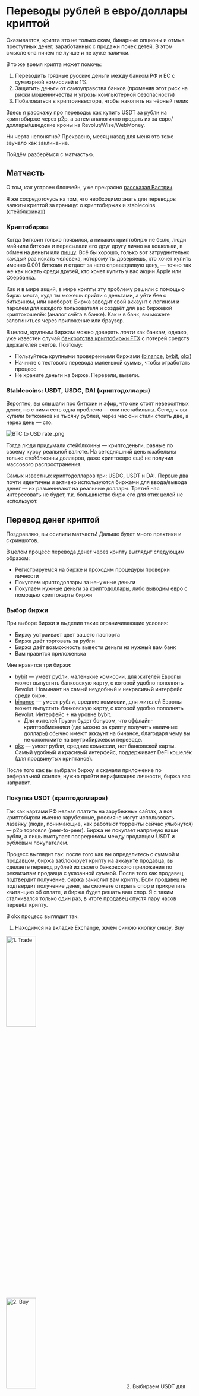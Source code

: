 # Переводы рублей в евро/доллары криптой
Оказывается, крипта это не только скам, бинарные опционы и отмыв преступных денег, заработанных с продажи почек детей.
В этом смысле она ничем не лучше и не хуже налички.

В то же время крипта может помочь:
1. Переводить грязные русские деньги между банком РФ и ЕС с суммарной комиссией в 1%
2. Защитить деньги от самоуправства банков (променяв этот риск на риски мошенничества и угрозы компьютерной безопасности)
3. Побаловаться в криптоинвестора, чтобы накопить на чёрный гелик

Здесь я расскажу про переводы: как купить USDT за рубли на криптобирже
через p2p, а затем аналогично продать их за евро/доллары/шведские кроны на Revolut/Wise/WebMoney.

Ни черта непонятно? Прекрасно, месяц назад для меня это тоже звучало как заклинание. 

Пойдём разберёмся с матчастью.


## Матчасть
О том, как устроен блокчейн, уже прекрасно [рассказал Вастрик](https://vas3k.blog/blog/blockchain/).

Я же сосредоточусь на том, что необходимо знать для переводов валюты криптой за границу: о криптобиржах и
stablecoins (стейблкоинах)


### Криптобиржа
Когда биткоин только появился, а никаких криптобирж не было, люди майнили биткоин и пересылали его друг другу лично
на кошельки, в обмен на деньги 
или [пиццу](https://vc.ru/crypto/426609-pervaya-pokupka-piccy-za-bitkoin-byla-rovno-12-let-nazad).
Всё бы хорошо, только вот затруднительно каждый раз искать человека, которому ты доверяешь, 
кто хочет купить именно 0.001 биткоин и отдаст за него справедливую цену, — точно так же как искать среди друзей, 
кто хочет купить у вас акции Apple или Сбербанка. 

Как и в мире акций, в мире крипты эту проблему решили с помощью бирж:
места, куда ты можешь прийти с деньгами, а уйти ~~без~~ с биткоином, или наоборот.
Биржа заводит свой аккаунт с логином и паролем для каждого пользователя и
создаёт для вас биржевой криптокошелёк (аналог счёта в банке). 
Как и в банк, вы можете залогиниться через приложение или браузер.

В целом, крупным биржам можно доверять _почти_ как банкам, однако,
уже известен случай [банкротства криптобиржи FTX](https://ru.wikipedia.org/wiki/FTX_(компания))
с потерей средств держателей счетов. Поэтому:
- Пользуйтесь крупными проверенными биржами 
  ([binance](https://www.binance.com/), [bybit](https://www.bybit.com/), [okx](https://www.okx.com))
- Начните с тестового перевода маленькой суммы, чтобы отработать процесс
- Не храните деньги на бирже. Перевели, вывели.


### Stablecoins: USDT, USDC, DAI (криптодоллары)
Вероятно, вы слышали про биткоин и эфир, что они стоят невероятных денег, но с ними есть одна проблема — они нестабильны.
Сегодня вы купили биткоинов на тысячу рублей, через час они стали стоить две, а через день — сто.

![BTC to USD rate .png](screenshots/BTC_USD.png)

Тогда люди придумали стейблкоины — криптоденьги, равные по своему курсу реальной валюте.
На сегодняшний день юзабельны только стейблкоины долларов, даже криптоевро ещё не получил массового распространения.

Самых известных криптодолларов три: USDC, USDT и DAI.
Первые два почти идентичны и активно используются биржами для ввода/вывода денег — их разменивают на реальные доллары.
Третий нас интересовать не будет, т.к. большинство бирж его для этих целей не используют.


## Перевод денег криптой
Поздравляю, вы осилили матчасть! Дальше будет много практики и скриншотов.

В целом процесс перевода денег через крипту выглядит следующим образом:
- Регистрируемся на бирже и проходим процедуры проверки личности
- Покупаем криптодоллары за ненужные деньги
- Покупаем нужные деньги за криптодоллары, либо выводим евро с помощью криптокарты биржи

### Выбор биржи
При выборе биржи я выделил такие ограничивающие условия:
- Биржу устраивает цвет вашего паспорта
- Биржа даёт торговать за рубли
- Биржа даёт возможность вывести деньги на нужный вам банк
- Вам нравится приложенька

Мне нравятся три биржи:
- [bybit](https://www.bybit.com/invite?ref=P6XV6P) —
  умеет рубли, маленькие комиссии, для жителей Европы может выпустить банковскую карту,
  с которой удобно пополнять Revolut. Номинант на самый неудобный и некрасивый интерфейс среди бирж.
- [binance](https://www.binance.info/en/activity/referral-entry/CPA/incremental?ref=CPA_00XERYC5CX) —
  умеет рубли, средние комиссии, для жителей Европы может выпустить банковскую карту,
  с которой удобно пополнять Revolut. Интерфейс ± на уровне bybit.
  - Для жителей Грузии будет бонусом, что оффлайн-криптообменники (где можно за крипту получить наличные доллары)
    обычно имеют аккаунт на бинансе, благодаря чему вы не сэкономите на внутрибиржевом переводе.
- [okx](https://okx.com/join/40093369) — умеет рубли, средние комиссии, нет банковской карты.
  Самый удобный и красивый интерфейс, поддерживает DeFi кошелёк (для продвинутых криптанов).

После того как вы выбрали биржу и скачали приложение по реферальной ссылке, нужно пройти верификацию личности,
биржа вас направит.


### Покупка USDT (криптодолларов)
Так как картами РФ нельзя платить на зарубежных сайтах, а все криптобиржи именно зарубежные, 
россияне могут использовать лазейку (люди, понимающие, как работают торренты сейчас улыбнутся) 
— p2p торговля (peer-to-peer). Биржа не покупает напрямую ваши рубли, а лишь выступает посредником между продавцом USDT
и рублёвым покупателем. 

Процесс выглядит так: после того как вы определитесь с суммой и продавцом, 
биржа заблокирует крипту на аккаунте продавца, 
вы сделаете перевод рублей из своего банковского приложения по реквизитам продавца с указанной суммой.
После того как продавец подтвердит получение, биржа зачислит вам крипту.
Если продавец не подтвердит получение денег, вы сможете открыть спор и прикрепить квитанцию об оплате,
и биржа будет решать ваш спор.
Я с таким сталкивался только один раз, в итоге продавец спустя пару часов перевёл крипту.


В okx процесс выглядит так:

1. Находимся на вкладке Exchange, жмём синюю кнопку снизу, Buy

<img src="screenshots/okx/1_trade.jpeg" alt="1. Trade" style="width:25%;min-width:320px;"/>
<img src="screenshots/okx/2_buy.jpeg" alt="2. Buy" style="width:25%;min-width:320px;"/>
2. Выбираем USDT для покупки

<img src="screenshots/okx/3_usdt.jpeg" alt="3. USDT" style="width:25%;min-width:320px;"/>
3. Выбираем P2P торговлю (если ещё не выбрана)
4. Выставляем валюту оплаты RUB

<img src="screenshots/okx/4_choose_currency.jpeg" alt="4. Choose currency" style="width:25%;min-width:320px;"/>
5. Прописываем, сколько хотим купить: в рублях или в USDT

<img src="screenshots/okx/5_quantity.jpeg" alt="5. Quantity" style="width:25%;min-width:320px;"/>
6. Выбираем способ оплаты: Тинькофф, Сбер или СБП

<img src="screenshots/okx/6_payment_method.png" alt="6. Payment method" style="width:25%;min-width:320px;"/>
7. Подтверждаем размещение заказа на предложенных условиях (курс USDT/рубль). 
  После подтверждения вы должны совершить перевод, за незавершённые сделки биржа понизит ваш рейтинг.

<img src="screenshots/okx/7_confirm_order.jpeg" alt="7. Confirm order" style="width:25%;min-width:320px;"/>
<img src="screenshots/okx/8_continue_to_pay.jpeg" alt="8. Continue to pay" style="width:25%;min-width:320px;"/>
8. Смотрим реквизиты для платежа (обычно это номер карты и сумма), идём в своё банковское приложение, совершаем платёж

<img src="screenshots/okx/9_copy_paste_details.jpeg" alt="9. Copy-paste" style="width:25%;min-width:320px;"/>
<img src="screenshots/okx/10_pay_with_bank.jpeg" alt="10. Pay with bank" style="width:25%;min-width:320px;"/>
9. Возвращаемся в приложение биржи, подтверждаем совершённый платёж

<img src="screenshots/okx/11_confirm_payment.jpeg" alt="11. confirm payment" style="width:25%;min-width:320px;"/>
10. Ждём несколько минут, когда продавец увидит платёж и подтвердит получение

<img src="screenshots/okx/12_wait_for_release.jpeg" alt="12. Wait for release" style="width:25%;min-width:320px;"/>
<img src="screenshots/okx/13_order_completed.jpeg" alt="13. Order completed" style="width:25%;min-width:320px;"/>
11. Крипта зачисляется на ваш счёт

<img src="screenshots/okx/14_check_usdt.jpeg" alt="14. Check USDT" style="width:25%;min-width:320px;"/>



В bybit процес аналогичный, только сначала нужно зайти в меню, `More` и выбрать `P2P trade` и по аналогии.
<details>
  <summary>Показать скриншоты</summary>

<img src="screenshots/bybit/1_more.jpeg" alt="1. More" style="width:25%;min-width:320px;"/>
<img src="screenshots/bybit/2_p2p.jpeg" alt="2. P2P" style="width:25%;min-width:320px;"/>
</details>



В binance то же самое, нужно сначала войти в pro режим 
(это не за деньги, просто включает усложнённый интерфейс для трейдеров), затем выбрать P2P торговлю и по аналогии
<details>
  <summary>Показать скриншоты</summary>

<img src="screenshots/binance/1_profile.jpeg" alt="1. Profile" style="width:25%;min-width:320px;"/>
<img src="screenshots/binance/2_pro.jpeg" alt="2. Pro mode" style="width:25%;min-width:320px;"/>
<img src="screenshots/binance/3_p2p.jpeg" alt="3. P2P" style="width:25%;min-width:320px;"/>
</details>

### Выводим евро с криптокарты биржи
На бирже OKX такой способ вывода недоступен, т.к. они не выпускают карт.

Предварительно нужно оформить и получить карту на [binance](https://www.binance.com/en/cards) 
или [bybit](https://www.bybit.com/fiat/cards)
(нужно быть резидентом Европейской страны, смотрите подробные требования по ссылкам).
Продать купленные на предыдущем шаге USDT за фиатные (в мире крипты реальные валюты называют fiat, читай обыкновенные) евро.

Для этого тыкаете в свежеприобретённые USDT и выбираете `sell`, вкладка `fiat`, `EUR`, продаёте USDT.

Затем заходите в приложение Revolut/Wise/другого банка, который умеет пополняться еврами с карточки и пополняетесь.

Способ подойдёт резидентам Европы и является предпочтительным, так как в этом случае перевод будет с карты,
выпущенной на ваше имя, а не какой-то левый человек отправит вам деньги, — есть мнение,
что это вызовет меньше вопросиков со стороны банка.

Имейте в виду, что при крупных переводах (в районе 10к+ евро, сумма неточная) банки могут спросить,
откуда у вас эти деньги, и вам нужно иметь возможность убедительно ответить на этот вопрос.

### Или покупаем нужные деньги за криптодоллары
Если криптокарты у вас нет, вы можете вывести USDT так же, как и покупали, с помощью P2P торговли.
Только в этот раз будете не покупать, а продавать. 

Шаги аналогичны покупке USDT, только на первом шаге вместо `buy` нужно выбрать `sell`.
По пути биржа предложит вам добавить реквизиты банка, на который вы хотите принимать деньги 
(для Revolut это никнейм, для Wise — адрес электронной почты, для других банков обычно номер карты).

Обычно, если выставить рыночную цену, покупатель появляется уже через минут 10.

Имейте в виду, после выставления крипты на продажу,
когда придёт покупатель, сделает заказ и отправит вам банковский перевод,
нужно будет оперативно (в течение минут 15) подтвердить перевод в приложении биржи и отпустить крипту,
иначе ваш рейтинг понизят, и вам могут даже ограничить участие в P2P.

## Налоги
Нужно иметь в виду, что если вы получили прибыль от ваших операций с криптой,
вы скорее всего будете должны заплатить налог. 
При переводах получить прибыль практически невозможно, но предупредить я должен)
Тут я вам не советник, в разных странах законодательство разное, копайте тему сами.

[В Швеции, например, так (осторожно, всё по-шведски!)](https://skatteverket.se/privat/skatter/vardepapper/andratillgangar/kryptovalutor.4.15532c7b1442f256bae11b60.html).
